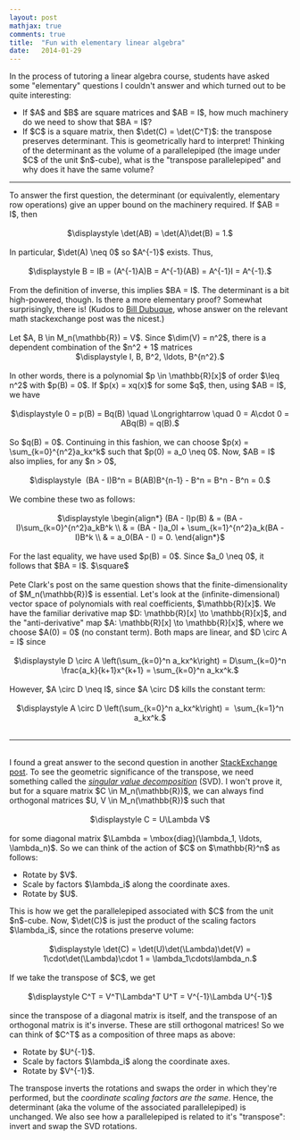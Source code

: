```yaml
---
layout: post
mathjax: true
comments: true
title:  "Fun with elementary linear algebra"
date:   2014-01-29
---
```


In the process of tutoring a linear algebra course, students have asked some "elementary" questions I couldn't answer and which turned out to be quite interesting:<br />
<ul>
<li>If $A$ and $B$ are square matrices and $AB = I$, how much machinery do we need to show that $BA = I$?</li>
<li>If $C$ is a square matrix, then $\det(C) = \det(C^T)$: the transpose preserves determinant. This is geometrically hard to interpret! Thinking of the determinant as the volume of a parallelepiped (the image under $C$ of the unit $n$-cube), what is the "transpose parallelepiped" and why does it have the same volume?</li>
</ul>
<div>
<!--more--><hr />
To answer the first question, the determinant (or equivalently, elementary row operations) give an upper bound on the machinery required. If $AB = I$, then</div>
<div>
<br /></div>
<div style="text-align: center;">
$\displaystyle \det(AB) = \det(A)\det(B) = 1.$</div>
<div>
<br /></div>
<div>
In particular, $\det(A) \neq 0$ so $A^{-1}$ exists. Thus,</div>
<div>
<br /></div>
<div style="text-align: center;">
$\displaystyle B = IB = (A^{-1}A)B = A^{-1}(AB) = A^{-1}I = A^{-1}.$</div>
<div>
<br /></div>
<div>
From the definition of inverse, this implies $BA = I$. The determinant is a bit high-powered, though. Is there a more elementary proof? Somewhat surprisingly, there is! (Kudos to <a href="http://math.stackexchange.com/questions/3852/if-ab-i-then-ba-i">Bill Dubuque</a>, whose answer on the relevant math stackexchange post was the nicest.)</div>
<div>
<br /></div>
<div>
Let $A, B \in M_n(\mathbb{R}) = V$. Since $\dim(V) = n^2$, there is a dependent combination of the $n^2 + 1$ matrices</div>
<div style="text-align: center;">
$\displaystyle I, B, B^2, \ldots, B^{n^2}.$</div>
<div>
<br /></div>
<div>
In other words, there is a polynomial $p \in \mathbb{R}[x]$ of order $\leq n^2$ with $p(B) = 0$. If $p(x) = xq(x)$ for some $q$, then, using $AB = I$, we have</div>
<div>
<br /></div>
<div style="text-align: center;">
$\displaystyle 0 = p(B) = Bq(B) \quad \Longrightarrow \quad 0 = A\cdot 0 = ABq(B) = q(B).$</div>
<div>
<br /></div>
<div>
So $q(B) = 0$. Continuing in this fashion, we can choose $p(x) = \sum_{k=0}^{n^2}a_kx^k$ such that $p(0) = a_0 \neq 0$. Now, $AB = I$ also implies, for any $n &gt; 0$,</div>
<div>
<br /></div>
<div style="text-align: center;">
$\displaystyle &nbsp;(BA - I)B^n = B(AB)B^{n-1} - B^n = B^n - B^n = 0.$</div>
<div>
<br /></div>
<div>
We combine these two as follows:</div>
<div>
<br /></div>
<div style="text-align: center;">
$\displaystyle \begin{align*} (BA - I)p(B) &amp; = (BA - I)\sum_{k=0}^{n^2}a_kB^k \\
&amp; = (BA - I)a_0I + \sum_{k=1}^{n^2}a_k(BA - I)B^k \\
&amp; = a_0(BA - I) = 0. \end{align*}$
</div>
<div>
<br /></div>
<div>
For the last equality, we have used $p(B) = 0$. Since $a_0 \neq 0$, it follows that $BA = I$. $\square$<br />
<br />
Pete Clark's post on the same question shows that the finite-dimensionality of $M_n(\mathbb{R})$ is essential. Let's look at the (infinite-dimensional) vector space of polynomials with real coefficients, $\mathbb{R}[x]$. We have the familiar derivative map $D: \mathbb{R}[x] \to \mathbb{R}[x]$, and the "anti-derivative" map $A: \mathbb{R}[x] \to \mathbb{R}[x]$, where we choose $A(0) = 0$ (no constant term). Both maps are linear, and $D \circ A = I$ since<br />
<br />
<div style="text-align: center;">
$\displaystyle D \circ A \left(\sum_{k=0}^n a_kx^k\right) = D\sum_{k=0}^n \frac{a_k}{k+1}x^{k+1} = \sum_{k=0}^n a_kx^k.$</div>
<br />
However, $A \circ D \neq I$, since $A \circ D$ kills the constant term:</div>
<div>
<br />
<div style="text-align: center;">
$\displaystyle A \circ D \left(\sum_{k=0}^n a_kx^k\right) = &nbsp;\sum_{k=1}^n a_kx^k.$<br />
<br /></div>
<hr />
<br />
I found a great answer to the second question in another <a href="http://math.stackexchange.com/questions/598258/determinant-of-transpose/636198#636198">StackExchange post</a>. To see the geometric significance of the transpose, we need something called the <i><a href="http://en.wikipedia.org/wiki/Singular_value_decomposition">singular value decomposition</a></i>&nbsp;(SVD). I won't prove it, but for a square matrix $C \in M_n(\mathbb{R})$, we can always find orthogonal matrices $U, V \in M_n(\mathbb{R})$ such that<br />
<br />
<div style="text-align: center;">
$\displaystyle C = U\Lambda V$</div>
<br />
for some diagonal matrix $\Lambda = \mbox{diag}(\lambda_1, \ldots, \lambda_n)$. So we can think of the action of $C$ on $\mathbb{R}^n$ as follows:<br />
<ul>
<li>Rotate by $V$.</li>
<li>Scale by factors $\lambda_i$ along the coordinate axes.</li>
<li>Rotate by $U$.</li>
</ul>
<div>
This is how we get the parallelepiped associated with $C$ from the unit $n$-cube. Now, $\det(C)$ is just the product of the scaling factors $\lambda_i$, since the rotations preserve volume:</div>
<br />
<div style="text-align: center;">
$\displaystyle \det(C) = \det(U)\det(\Lambda)\det(V) = 1\cdot\det(\Lambda)\cdot 1 =&nbsp;\lambda_1\cdots\lambda_n.$
</div>
<div>
<br /></div>
<div>
If we take the transpose of $C$, we get</div>
<br />
<div style="text-align: center;">
$\displaystyle C^T = V^T\Lambda^T U^T =&nbsp;V^{-1}\Lambda U^{-1}$</div>
<br />
<div>
since the transpose of a diagonal matrix is itself, and the transpose of an orthogonal matrix is it's inverse. These are still orthogonal matrices! So we can think of $C^T$ as a composition of three maps as above:</div>
<ul>
<li>Rotate by $U^{-1}$.</li>
<li>Scale by factors $\lambda_i$ along the coordinate axes.</li>
<li>Rotate by $V^{-1}$.</li>
</ul>
<div>
The transpose inverts the rotations and swaps the order in which they're performed, but the <i>coordinate scaling factors are the same</i>. Hence, the determinant (aka the volume of the associated parallelepiped) is unchanged. We also see how a parallelepiped is related to it's "transpose": invert and swap the SVD rotations.</div>
</div>
